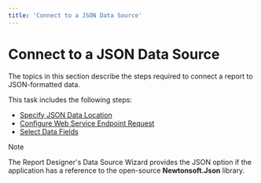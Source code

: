 ```yaml
---
title: 'Connect to a JSON Data Source'
---
```


# Connect to a JSON Data Source

The topics in this section describe the steps required to connect a report to JSON-formatted data.

This task includes the following steps:

* [Specify JSON Data Location](connect-to-a-json-data-source/specify-json-data-location.md)
* [Configure Web Service Endpoint Request](connect-to-a-json-data-source/configure-web-service-endpoint-request.md)
* [Select Data Fields](connect-to-a-json-data-source/select-data-fields.md)

> [!Note]
> The Report Designer's Data Source Wizard provides the JSON option if the application has a reference to the open-source **Newtonsoft.Json** library.
